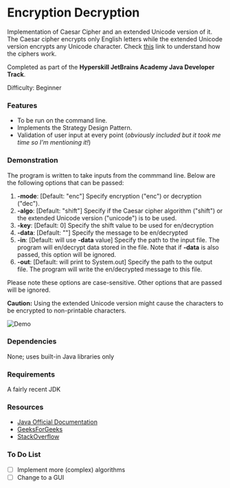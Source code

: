# Encryption Decryption

Implementation of Caesar Cipher and an extended Unicode version of it.
The Caesar cipher encrypts only English letters while the extended Unicode version encrypts any Unicode character.
Check [this](http://practicalcryptography.com/ciphers/caesar-cipher/) link to understand how the ciphers work.

Completed as part of the **Hyperskill JetBrains Academy Java Developer Track**.

Difficulty: Beginner

### Features
* To be run on the command line.
* Implements the Strategy Design Pattern.
* Validation of user input at every point (*obviously included but it took me time so I'm mentioning it!*)

### Demonstration

The program is written to take inputs from the commmand line. Below are the following options that can be passed:

1. **-mode**: [Default: "enc"] Specify encryption ("enc") or decryption ("dec").
2. **-algo**: [Default: "shift"] Specify if the Caesar cipher algorithm ("shift") or the extended Unicode version ("unicode") is to be used.
3. **-key**: [Default: 0] Specify the shift value to be used for en/decryption
4. **-data**: [Default: ""] Specify the message to be en/decrypted
5. **-in**: [Default: will use **-data** value] Specify the path to the input file. The program will en/decrypt data stored in the file. Note that if **-data** is also passed, this option will be ignored.
6. **-out**: [Default: will print to System.out] Specify the path to the output file. The program will write the en/decrypted message to this file.

Please note these options are case-sensitive. Other options that are passed will be ignored.

**Caution:** Using the extended Unicode version might cause the characters to be encrypted to non-printable characters.


![Demo](https://drive.google.com/uc?export=view&id=1lx21cbnJIqGyD5p35JvUwHEjjEAvp_a3)


### Dependencies

None; uses built-in Java libraries only

### Requirements

A fairly recent JDK

### Resources

* [Java Official Documentation](https://docs.oracle.com/javase/8/docs/)
* [GeeksForGeeks](https://www.geeksforgeeks.org/)
* [StackOverflow](https://stackoverflow.com/)

### To Do List

- [ ] Implement more (complex) algorithms
- [ ] Change to a GUI
